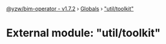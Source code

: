 [@yzw/bim-operator - v1.7.2](../README.md) › [Globals](../globals.md) › ["util/toolkit"](_util_toolkit_.md)

# External module: "util/toolkit"


